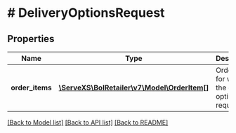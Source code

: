 # # DeliveryOptionsRequest

## Properties

Name | Type | Description | Notes
------------ | ------------- | ------------- | -------------
**order_items** | [**\ServeXS\BolRetailer\v7\Model\OrderItem[]**](OrderItem.md) | Order items for which the delivery options are requested. |

[[Back to Model list]](../../README.md#models) [[Back to API list]](../../README.md#endpoints) [[Back to README]](../../README.md)
